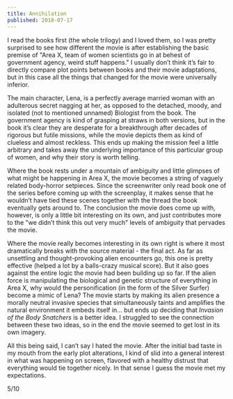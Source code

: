 ```yaml
---
title: Annihilation
published: 2018-07-17
---
```


I read the books first (the whole trilogy) and I loved them, so I was pretty surprised to see how different the movie is after establishing the basic premise of "Area X, team of women scientists go in at behest of government agency, weird stuff happens." I usually don’t think it’s fair to directly compare plot points between books and their movie adaptations, but in this case all the things that changed for the movie were universally inferior.

The main character, Lena, is a perfectly average married woman with an adulterous secret nagging at her, as opposed to the detached, moody, and isolated (not to mentioned unnamed) Biologist from the book. The government agency is kind of grasping at straws in both versions, but in the book it’s clear they are desperate for a breakthrough after decades of rigorous but futile missions, while the movie depicts them as kind of clueless and almost reckless. This ends up making the mission feel a little arbitrary and takes away the underlying importance of this particular group of women, and why their story is worth telling.

Where the book rests under a mountain of ambiguity and little glimpses of what might be happening in Area X, the movie becomes a string of vaguely related body-horror setpieces. Since the screenwriter only read book one of the series before coming up with the screenplay, it makes sense that he wouldn’t have tied these scenes together with the thread the book eventually gets around to. The conclusion the movie does come up with, however, is only a little bit interesting on its own, and just contributes more to the "we didn’t think this out very much" levels of ambiguity that pervades the movie.

Where the movie really becomes interesting in its own right is where it most dramatically breaks with the source material - the final act. As far as unsettling and thought-provoking alien encounters go, this one is pretty effective (helped a lot by a balls-crazy musical score). But it also goes against the entire logic the movie had been building up so far. If the alien force is manipulating the biological and genetic structure of everything in Area X, why would the personification (in the form of the Silver Surfer) become a mimic of Lena? The movie starts by making its alien presence a morally neutral invasive species that simultaneously taints and amplifies the natural environment it embeds itself in... but ends up deciding that _Invasion of the Body Snatchers_ is a better idea. I struggled to see the connection between these two ideas, so in the end the movie seemed to get lost in its own imagery.

All this being said, I can’t say I hated the movie. After the initial bad taste in my mouth from the early plot alterations, I kind of slid into a general interest in what was happening on screen, flavored with a healthy distrust that everything would tie together nicely. In that sense I guess the movie met my expectations.

5/10
